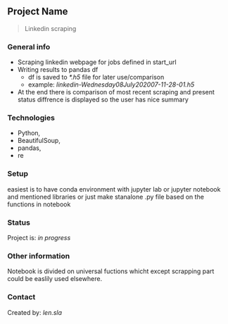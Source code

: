 ## Project Name
> Linkedin scraping

### General info
* Scraping linkedin webpage for jobs defined in start_url
* Writing results to pandas df
    * df is saved to _*.h5_ file for later use/comparison
    * example: _linkedin-Wednesday08July202007-11-28-01.h5_
* At the end there is comparison of most recent scraping and present status diffrence is displayed so the user has nice summary


### Technologies
* Python, 
* BeautifulSoup, 
* pandas, 
* re

### Setup
easiest is to have conda environment with jupyter lab or jupyter notebook and mentioned libraries
or just make  stanalone .py file based on the functions in notebook


### Status
Project is: _in progress_ 

### Other information
Notebook is divided on universal fuctions whicht except scrapping part could be easlily used elsewhere.


### Contact
Created by: _len.sla_

